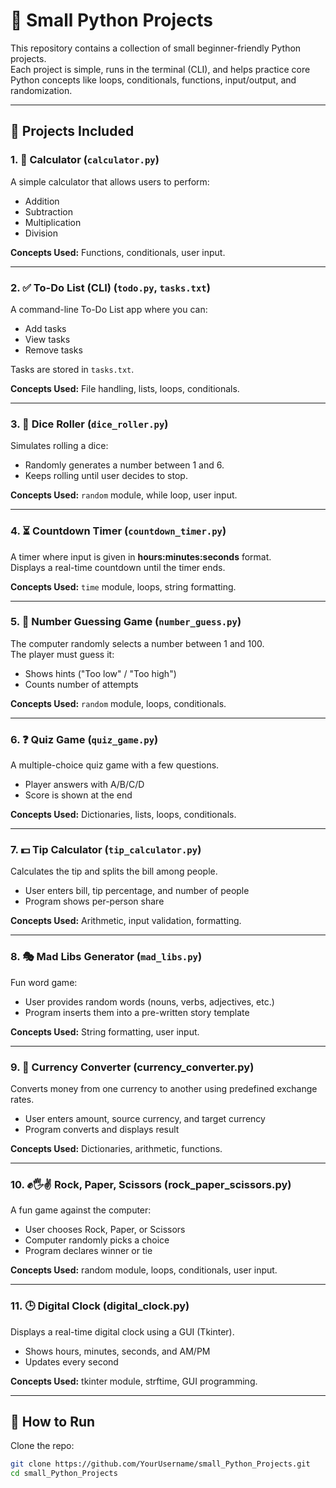 # 🐍 Small Python Projects

This repository contains a collection of small beginner-friendly Python projects.  
Each project is simple, runs in the terminal (CLI), and helps practice core Python concepts like loops, conditionals, functions, input/output, and randomization.

---

## 📂 Projects Included

### 1. 🧮 Calculator (`calculator.py`)
A simple calculator that allows users to perform:
- Addition
- Subtraction
- Multiplication
- Division

**Concepts Used:** Functions, conditionals, user input.

---

### 2. ✅ To-Do List (CLI) (`todo.py`, `tasks.txt`)
A command-line To-Do List app where you can:
- Add tasks  
- View tasks  
- Remove tasks  

Tasks are stored in `tasks.txt`.

**Concepts Used:** File handling, lists, loops, conditionals.

---

### 3. 🎲 Dice Roller (`dice_roller.py`)
Simulates rolling a dice:
- Randomly generates a number between 1 and 6.
- Keeps rolling until user decides to stop.

**Concepts Used:** `random` module, while loop, user input.

---

### 4. ⏳ Countdown Timer (`countdown_timer.py`)
A timer where input is given in **hours:minutes:seconds** format.  
Displays a real-time countdown until the timer ends.

**Concepts Used:** `time` module, loops, string formatting.

---

### 5. 🔢 Number Guessing Game (`number_guess.py`)
The computer randomly selects a number between 1 and 100.  
The player must guess it:
- Shows hints ("Too low" / "Too high")
- Counts number of attempts

**Concepts Used:** `random` module, loops, conditionals.

---

### 6. ❓ Quiz Game (`quiz_game.py`)
A multiple-choice quiz game with a few questions.  
- Player answers with A/B/C/D  
- Score is shown at the end

**Concepts Used:** Dictionaries, lists, loops, conditionals.

---

### 7. 💵 Tip Calculator (`tip_calculator.py`)
Calculates the tip and splits the bill among people.  
- User enters bill, tip percentage, and number of people  
- Program shows per-person share

**Concepts Used:** Arithmetic, input validation, formatting.

---

### 8. 🎭 Mad Libs Generator (`mad_libs.py`)
Fun word game:
- User provides random words (nouns, verbs, adjectives, etc.)  
- Program inserts them into a pre-written story template  

**Concepts Used:** String formatting, user input.

---

### 9. 💱 Currency Converter (currency_converter.py)

Converts money from one currency to another using predefined exchange rates.
- User enters amount, source currency, and target currency
- Program converts and displays result

**Concepts Used:** Dictionaries, arithmetic, functions.

---

### 10. ✊🖐✌ Rock, Paper, Scissors (rock_paper_scissors.py)

A fun game against the computer:
- User chooses Rock, Paper, or Scissors
- Computer randomly picks a choice
- Program declares winner or tie

**Concepts Used:** random module, loops, conditionals, user input.

---

### 11. 🕒 Digital Clock (digital_clock.py)

Displays a real-time digital clock using a GUI (Tkinter).
- Shows hours, minutes, seconds, and AM/PM
- Updates every second

**Concepts Used:** tkinter module, strftime, GUI programming.

---

## 🚀 How to Run
Clone the repo:
```bash
git clone https://github.com/YourUsername/small_Python_Projects.git
cd small_Python_Projects

